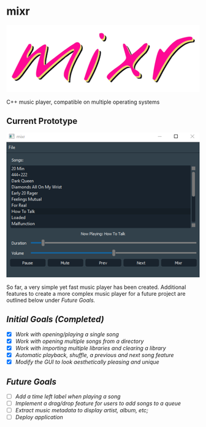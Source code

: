 # mixr

![mixr logo](/img/mixr-logo.png)

C++ music player, compatible on multiple operating systems
## Current Prototype
![dark theme](/img/dark-theme-prototype.png)

So far, a very simple yet fast music player has been created. Additional features to create a more complex music player for a future project are outlined below under <i>Future Goals<i>.

## Initial Goals (Completed)
- [x] Work with opening/playing a single song
- [x] Work with opening multiple songs from a directory
- [x] Work with importing multiple libraries and clearing a library
- [x] Automatic playback, shuffle, a previous and next song feature
- [x] Modify the GUI to look aesthetically pleasing and unique

## Future Goals
- [ ] Add a time left label when playing a song
- [ ] Implement a drag/drop feature for users to add songs to a queue
- [ ] Extract music metadata to display artist, album, etc;
- [ ] Deploy application
